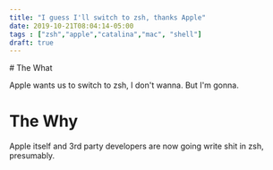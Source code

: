 ```yaml
---
title: "I guess I'll switch to zsh, thanks Apple"
date: 2019-10-21T08:04:14-05:00
tags : ["zsh","apple","catalina","mac", "shell"]
draft: true
---
```


<link rel="stylesheet" href="https://openmonstervision.github.io/prism.css" />
<script src="https://openmonstervision.github.io/prism.js" type="text/javascript"></script>
# The What

Apple wants us to switch to zsh, I don't wanna. But I'm gonna.

# The Why

Apple itself and 3rd party developers are now going write shit in zsh, presumably.

